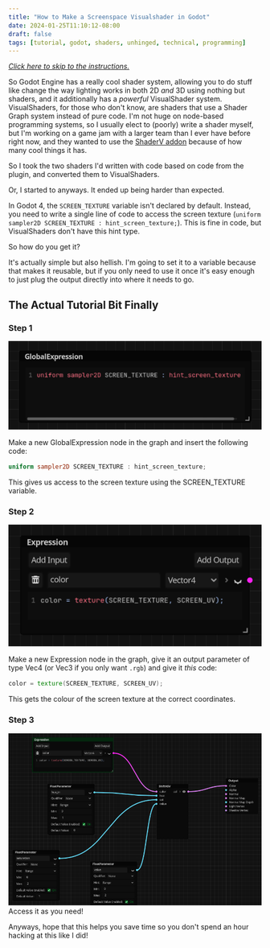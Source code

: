 ```yaml
---
title: "How to Make a Screenspace Visualshader in Godot"
date: 2024-01-25T11:10:12-08:00
draft: false
tags: [tutorial, godot, shaders, unhinged, technical, programming]
---
```

[*Click here to skip to the instructions.*](#the-actual-tutorial-bit-finally)

So Godot Engine has a really cool shader system, allowing you to do stuff like
change the way lighting works in both 2D *and* 3D using nothing but shaders,
and it additionally has a *powerful* VisualShader system. VisualShaders, for
those who don't know, are shaders that use a Shader Graph system instead of pure
code. I'm not huge on node-based programming systems, so I usually elect to
(poorly) write a shader myself, but I'm working on a game jam with a larger team
than I ever have before right now, and they wanted to use the [ShaderV addon](https://github.com/arkology/ShaderV)
because of how many cool things it has.

So I took the two shaders I'd written with code based on code from the plugin,
and converted them to VisualShaders.

Or, I started to anyways. It ended up being harder than expected.

In Godot 4, the `SCREEN_TEXTURE` variable isn't declared by default. Instead,
you need to write a single line of code to access the screen texture
(`uniform sampler2D SCREEN_TEXTURE : hint_screen_texture;`). This is fine in
code, but VisualShaders don't have this hint type.

So how do you get it?

It's actually simple but also hellish. I'm going to set it to a variable because
that makes it reusable, but if you only need to use it once it's easy enough to
just plug the output directly into where it needs to go.

## The Actual Tutorial Bit Finally

### Step 1

![The VisualShader GlobalExpression node set up](/media/2024/01/visualshader/global.png)

Make a new GlobalExpression node in the graph and insert the following code:
```glsl
uniform sampler2D SCREEN_TEXTURE : hint_screen_texture;
```

This gives us access to the screen texture using the SCREEN_TEXTURE variable.

### Step 2

![The VisualShader Expression node set up](/media/2024/01/visualshader/expression.png)

Make a new Expression node in the graph, give it an output parameter of type Vec4
(or Vec3 if you only want `.rgb`) and give it *this* code:
```glsl
color = texture(SCREEN_TEXTURE, SCREEN_UV);
```

This gets the colour of the screen texture at the correct coordinates.

### Step 3

![The final shader, low detail](/media/2024/01/visualshader/final.png)
Access it as you need!

Anyways, hope that this helps you save time so you don't spend an hour hacking
at this like I did!
